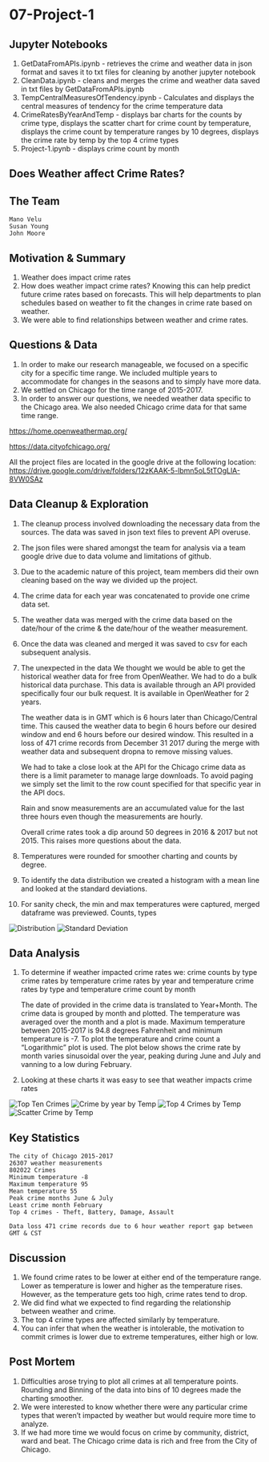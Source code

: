 # 07-Project-1

## Jupyter Notebooks

1. GetDataFromAPIs.ipynb - retrieves the crime and weather data in json format and saves it to txt files for cleaning
by another jupyter notebook
2. CleanData.ipynb - cleans and merges the crime and weather data saved in txt files by GetDataFromAPIs.ipynb
3. TempCentralMeasuresOfTendency.ipynb - Calculates and displays the central measures of tendency for the crime temperature data
4. CrimeRatesByYearAndTemp - displays bar charts for the counts by crime type, displays the scatter chart for crime count by temperature, displays the crime count by temperature ranges by 10 degrees, displays the crime rate by temp by the top 4 crime types
6. Project-1.ipynb - displays crime count by month


## Does Weather affect Crime Rates?

## The Team
	Mano Velu
	Susan Young
	John Moore

## Motivation & Summary

1. Weather does impact crime rates
2. How does weather impact crime rates? Knowing this can help predict future crime rates based 	on forecasts. This will help departments to plan schedules based on weather to fit the changes in crime rate based on weather.
3. We were able to find relationships between weather and crime rates.

## Questions & Data

1. In order to make our research manageable, we focused on a specific city for a specific time range. We included multiple years to accommodate for changes in the seasons and to simply have more data.
2. We settled on Chicago for the time range of 2015-2017. 
3. In order to answer our questions, we needed weather data specific to the Chicago area. We also needed Chicago crime data for that same time range.

https://home.openweathermap.org/

https://data.cityofchicago.org/

All the project files are located in the google drive at the following location:
https://drive.google.com/drive/folders/12zKAAK-5-lbmn5oL5tTOgLlA-8VW0SAz

## Data Cleanup & Exploration

1. The cleanup process involved downloading the necessary data from the sources. The data was saved in json text files to prevent API overuse.
2. The json files were shared amongst the team for analysis via a team google drive due to data volume and limitations of github.
3. Due to the academic nature of this project, team members did their own cleaning based on the way we divided up the project.
4. The crime data for each year was concatenated to provide one crime data set.
5. The weather data was merged with the crime data based on the date/hour of the crime & the date/hour of the weather measurement.
6. Once the data was cleaned and merged it was saved to csv for each subsequent analysis.
7. The unexpected in the data
	We thought we would be able to get the historical weather data for free from OpenWeather. We had to do a bulk historical data purchase. This data is available through an API provided specifically four our bulk request. It is available in OpenWeather for 2 years.

	The weather data is in GMT which is 6 hours later than Chicago/Central time. This caused the weather data to begin 6 hours before our desired window and end 6 hours before our desired window. This resulted in a loss of 471 crime records from December 31 2017 during the merge with weather data and subsequent dropna to remove missing values.

	We had to take a close look at the API for the Chicago crime data as there is a limit parameter to manage large downloads. To avoid paging we simply set the limit to the row count specified for that specific year in the API docs.

	Rain and snow measurements are an accumulated value for the last three hours even though the measurements are hourly.

	Overall crime rates took a dip around 50 degrees in 2016 & 2017 but not 2015. This raises more questions about the data.

8. Temperatures were rounded for smoother charting and counts by degree.
9. To identify the data distribution we created a histogram with a mean line and looked at the standard deviations.
10. For sanity check, the min and max temperatures were captured, merged dataframe was previewed. Counts, types

![Distribution](Images/distribution_crime_by_temp.png)
![Standard Deviation](Images/temperature_standard_distributions.PNG)

## Data Analysis

1. To determine if weather impacted crime rates we:
    crime counts by type
    crime rates by temperature
    crime rates by year and temperature
    crime rates by type and temperature
	crime count by month 

	The date of provided in the crime data is translated to Year+Month. The crime data is grouped by month and plotted.
	The temperature was averaged over the month and a plot is made.
	Maximum temperature between 2015-2017 is 94.8 degrees Fahrenheit and minimum temperature is -7.
	To plot the temperature and crime count a “Logarithmic” plot is used.
	The plot below shows the crime rate by month varies sinusoidal over the year, peaking during June and July and vanning to a low during February.

2. Looking at these charts it was easy to see that weather impacts crime rates

![Top Ten Crimes](Images/bar_top_10_chicago_crimes.png)
![Crime by year by Temp](Images/bar_binned_crime.png)
![Top 4 Crimes by Temp](Images/line_top_four_by_temp.png)
![Scatter Crime by Temp](Images/scatter_crime_by_temp.png)

## Key Statistics

	The city of Chicago 2015-2017
	26307 weather measurements
	802022 Crimes
	Minimum temperature -8
	Maximum temperature 95
	Mean temperature 55
	Peak crime months June & July
	Least crime month February
	Top 4 crimes - Theft, Battery, Damage, Assault

	Data loss 471 crime records due to 6 hour weather report gap between GMT & CST

## Discussion

1. We found crime rates to be lower at either end of the temperature range. Lower as temperature is lower and higher as the temperature rises. However, as the temperature gets too high, crime rates tend to drop.
2. We did find what we expected to find regarding the relationship between weather and crime.
3. The top 4 crime types are affected similarly by temperature.
4. You can infer that when the weather is intolerable, the motivation to commit crimes is lower due to extreme temperatures, either high or low.

## Post Mortem

1. Difficulties arose trying to plot all crimes at all temperature points. Rounding and Binning of the data into bins of 10 degrees made the charting smoother.
3. We were interested to know whether there were any particular crime types that weren’t impacted by weather but would require more time to analyze.
4. If we had more time we would focus on crime by community, district, ward and beat. The Chicago crime data is rich and free from the City of Chicago.



